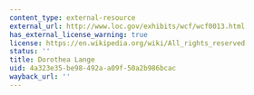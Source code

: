 ```yaml
---
content_type: external-resource
external_url: http://www.loc.gov/exhibits/wcf/wcf0013.html
has_external_license_warning: true
license: https://en.wikipedia.org/wiki/All_rights_reserved
status: ''
title: Dorothea Lange
uid: 4a323e35-be98-492a-a09f-50a2b986bcac
wayback_url: ''
---
```


